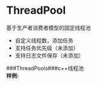 # ThreadPool
基于生产者消费者模型的固定线程池
* 自定义线程数，添加任务
* 支持任务优先级（未添加）
* 支持日志文件保存（未添加）
  
###ThreadPools###c++线程池  
**样例:**  

```C++

```  
